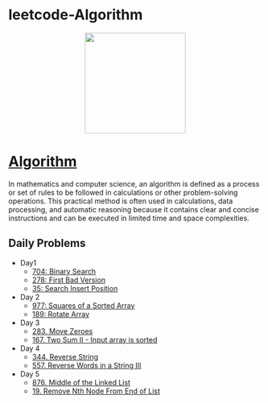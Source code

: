 # leetcode-Algorithm

<p align="center">
<img src="https://user-images.githubusercontent.com/50513363/133275719-754f9fe7-9a9b-4ff0-bf6a-4faf1c98cae2.png" width="200" height="200" />
</p>

# [Algorithm](https://leetcode.com/study-plan/algorithm)

In mathematics and computer science, an algorithm is defined as a process or set of rules to be followed in calculations or other problem-solving operations. This practical method is often used in calculations, data processing, and automatic reasoning because it contains clear and concise instructions and can be executed in limited time and space complexities.

## Daily Problems
- Day1
  - [704: Binary Search](https://leetcode.com/problems/binary-search)
  - [278: First Bad Version](https://leetcode.com/problems/first-bad-version)
  - [35: Search Insert Position](https://leetcode.com/problems/search-insert-position)
- Day 2
  - [977: Squares of a Sorted Array](https://leetcode.com/problems/squares-of-a-sorted-array)
  - [189: Rotate Array](https://leetcode.com/problems/rotate-array)
- Day 3
  - [283. Move Zeroes](https://leetcode.com/problems/move-zeroes)
  - [167. Two Sum II - Input array is sorted](https://leetcode.com/problems/two-sum-ii-input-array-is-sorted)
- Day 4
  - [344. Reverse String](https://leetcode.com/problems/reverse-string)
  - [557. Reverse Words in a String III](https://leetcode.com/problems/reverse-words-in-a-string-iii)
- Day 5
  - [876. Middle of the Linked List](https://leetcode.com/problems/middle-of-the-linked-list)
  - [19. Remove Nth Node From End of List](https://leetcode.com/problems/remove-nth-node-from-end-of-list)